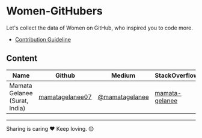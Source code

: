 # Women-GitHubers
Let's collect the data of Women on GitHub, who inspired you to code more.

- [Contribution Guideline](https://github.com/techieshubs/Women-GitHubers/blob/master/CONTRIBUTORS.md)

## Content

Name | Github | Medium | StackOverflow
--- | --- | --- | ---
Mamata Gelanee (Surat, India) | [mamatagelanee07](https://github.com/mamatagelanee07) | [@mamatagelanee](https://medium.com/@mamatagelanee) | [mamata-gelanee](https://stackoverflow.com/cv/mamata-arvindbhai-gelanee-290947)


 --------
 

 Sharing is caring ❤️ Keep loving. 😊
